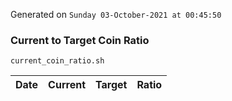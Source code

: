 Generated on `Sunday 03-October-2021 at 00:45:50`

### Current to Target Coin Ratio
`current_coin_ratio.sh`

Date|Current|Target|Ratio
---|---|---|---
